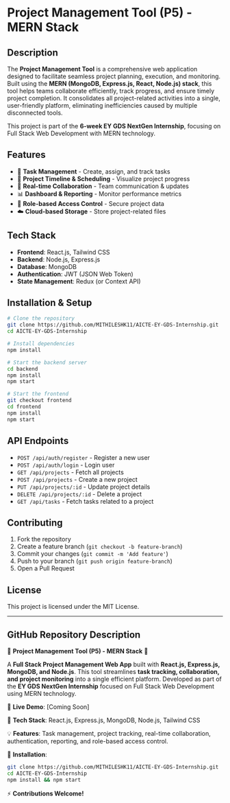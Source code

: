 # Project Management Tool (P5) - MERN Stack

## Description
The **Project Management Tool** is a comprehensive web application designed to facilitate seamless project planning, execution, and monitoring. Built using the **MERN (MongoDB, Express.js, React, Node.js) stack**, this tool helps teams collaborate efficiently, track progress, and ensure timely project completion. It consolidates all project-related activities into a single, user-friendly platform, eliminating inefficiencies caused by multiple disconnected tools.

This project is part of the **6-week EY GDS NextGen Internship**, focusing on Full Stack Web Development with MERN technology.

## Features
- 📝 **Task Management** - Create, assign, and track tasks
- 📅 **Project Timeline & Scheduling** - Visualize project progress
- 🔄 **Real-time Collaboration** - Team communication & updates
- 📊 **Dashboard & Reporting** - Monitor performance metrics
- 🔐 **Role-based Access Control** - Secure project data
- ☁️ **Cloud-based Storage** - Store project-related files

## Tech Stack
- **Frontend**: React.js, Tailwind CSS
- **Backend**: Node.js, Express.js
- **Database**: MongoDB
- **Authentication**: JWT (JSON Web Token)
- **State Management**: Redux (or Context API)

## Installation & Setup
```bash
# Clone the repository
git clone https://github.com/MITHILESHK11/AICTE-EY-GDS-Internship.git
cd AICTE-EY-GDS-Internship

# Install dependencies
npm install

# Start the backend server
cd backend
npm install
npm start

# Start the frontend
git checkout frontend
cd frontend
npm install
npm start
```

## API Endpoints
- `POST /api/auth/register` - Register a new user
- `POST /api/auth/login` - Login user
- `GET /api/projects` - Fetch all projects
- `POST /api/projects` - Create a new project
- `PUT /api/projects/:id` - Update project details
- `DELETE /api/projects/:id` - Delete a project
- `GET /api/tasks` - Fetch tasks related to a project

## Contributing
1. Fork the repository
2. Create a feature branch (`git checkout -b feature-branch`)
3. Commit your changes (`git commit -m 'Add feature'`)
4. Push to your branch (`git push origin feature-branch`)
5. Open a Pull Request

## License
This project is licensed under the MIT License.

---

## GitHub Repository Description
📌 **Project Management Tool (P5) - MERN Stack** 🚀

A **Full Stack Project Management Web App** built with **React.js, Express.js, MongoDB, and Node.js**. This tool streamlines **task tracking, collaboration, and project monitoring** into a single efficient platform. Developed as part of the **EY GDS NextGen Internship** focused on Full Stack Web Development using MERN technology.

🔗 **Live Demo**: [Coming Soon]

📂 **Tech Stack**: React.js, Express.js, MongoDB, Node.js, Tailwind CSS

💡 **Features**: Task management, project tracking, real-time collaboration, authentication, reporting, and role-based access control.

🔨 **Installation**:
```bash
git clone https://github.com/MITHILESHK11/AICTE-EY-GDS-Internship.git
cd AICTE-EY-GDS-Internship
npm install && npm start
```

⚡ **Contributions Welcome!**
